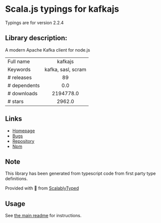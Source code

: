 
# Scala.js typings for kafkajs

Typings are for version 2.2.4

## Library description:
A modern Apache Kafka client for node.js

|                    |                 |
| ------------------ | :-------------: |
| Full name          | kafkajs |
| Keywords           | kafka, sasl, scram |
| # releases         | 89 |
| # dependents       | 0.0 |
| # downloads        | 2194778.0 |
| # stars            | 2962.0 |

## Links
- [Homepage](https://kafka.js.org)
- [Bugs](https://github.com/tulios/kafkajs/issues)
- [Repository](https://github.com/tulios/kafkajs)
- [Npm](https://www.npmjs.com/package/kafkajs)
    


## Note
This library has been generated from typescript code from first party type definitions.

Provided with :purple_heart: from [ScalablyTyped](https://github.com/oyvindberg/ScalablyTyped)

## Usage
See [the main readme](../../readme.md) for instructions.


